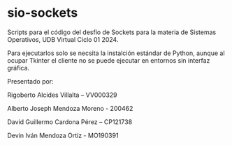 # sio-sockets

Scripts para el código del desfío de Sockets para la materia de Sistemas Operativos, UDB Virtual Ciclo 01 2024.

Para ejecutarlos solo se necsita la instalción estándar de Python, aunque al ocupar Tkinter el cliente no se puede ejecutar en entornos sin interfaz gráfica.


Presentado por:

Rigoberto Alcides Villalta – VV000329

Alberto Joseph Mendoza Moreno - 200462

David Guillermo Cardona Pérez – CP121738

Devin Iván Mendoza Ortíz - MO190391
